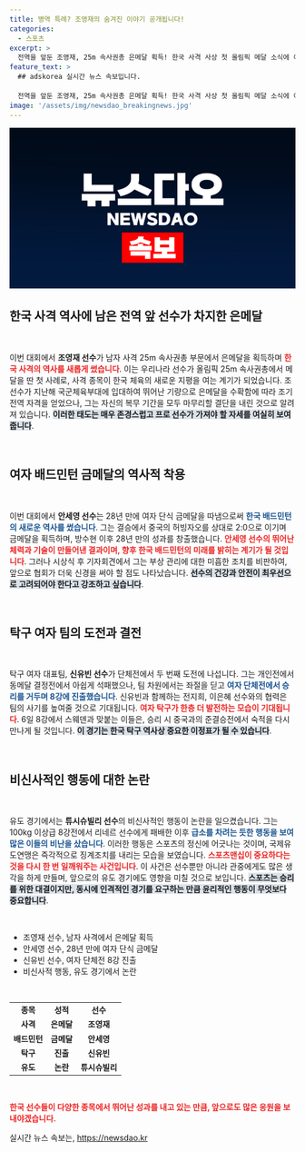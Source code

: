 ```yaml
---
title: 병역 특례? 조영재의 숨겨진 이야기 공개됩니다!
categories:
  - 스포츠
excerpt: >
  전역을 앞둔 조영재, 25m 속사권총 은메달 획득! 한국 사격 사상 첫 올림픽 메달 소식에 이어, 안세영은 28년 만에 배드민턴 금메달! 탁구 신유빈은 단체전 8강 도전 이어가며, 유도에서는 충격 반칙 사건이 발생했습니다. 클릭해서 자세히 확인해보세요!
feature_text: >
  ## adskorea 실시간 뉴스 속보입니다.

  전역을 앞둔 조영재, 25m 속사권총 은메달 획득! 한국 사격 사상 첫 올림픽 메달 소식에 이어, 안세영은 28년 만에 배드민턴 금메달! 탁구 신유빈은 단체전 8강 도전 이어가며, 유도에서는 충격 반칙 사건이 발생했습니다. 클릭해서 자세히 확인해보세요!
image: '/assets/img/newsdao_breakingnews.jpg'
---
```


<p><img src="/assets/img/newsdao_breakingnews.jpg" alt="adskorea 속보" /></p>

<h2 data-ke-size="size26">한국 사격 역사에 남은 전역 앞 선수가 차지한 은메달</h2>

<p data-ke-size="size16">&nbsp;</p>

<p>이번 대회에서 <b>조영재 선수</b>가 남자 사격 25m 속사권총 부문에서 은메달을 획득하며 <b><span style="color: #ee2323;">한국 사격의 역사를 새롭게 썼습니다</span></b>. 이는 우리나라 선수가 올림픽 25m 속사권총에서 메달을 딴 첫 사례로, 사격 종목이 한국 체육의 새로운 지평을 여는 계기가 되었습니다. 조 선수가 지난해 국군체육부대에 입대하여 뛰어난 기량으로 은메달을 수확함에 따라 조기 전역 자격을 얻었으나, 그는 자신의 복무 기간을 모두 마무리할 결단을 내린 것으로 알려져 있습니다. <b><span style="background-color: #21538527;">이러한 태도는 매우 존경스럽고 프로 선수가 가져야 할 자세를 여실히 보여줍니다</span></b>. </p>

<p data-ke-size="size16">&nbsp;</p>

<h2 data-ke-size="size26">여자 배드민턴 금메달의 역사적 착용</h2>

<p data-ke-size="size16">&nbsp;</p>

<p>이번 대회에서 <b>안세영 선수</b>는 28년 만에 여자 단식 금메달을 따냄으로써 <b><span style="color: #1a5490;">한국 배드민턴의 새로운 역사를 썼습니다</span></b>. 그는 결승에서 중국의 허빙자오를 상대로 2:0으로 이기며 금메달을 획득하며, 방수현 이후 28년 만의 성과를 창출했습니다. <b><span style="color: #ee2323;">안세영 선수의 뛰어난 체력과 기술이 만들어낸 결과이며, 향후 한국 배드민턴의 미래를 밝히는 계기가 될 것입니다</span></b>. 그러나 시상식 후 기자회견에서 그는 부상 관리에 대한 미흡한 조치를 비판하여, 앞으로 협회가 더욱 신경을 써야 할 점도 나타났습니다. <b><span style="background-color: #21538527;">선수의 건강과 안전이 최우선으로 고려되어야 한다고 강조하고 싶습니다</span></b>.</p>

<p data-ke-size="size16">&nbsp;</p>

<h2 data-ke-size="size26">탁구 여자 팀의 도전과 결전</h2>

<p data-ke-size="size16">&nbsp;</p>

<p>탁구 여자 대표팀, <b>신유빈 선수</b>가 단체전에서 두 번째 도전에 나섭니다. 그는 개인전에서 동메달 결정전에서 아쉽게 석패했으나, 팀 차원에서는 좌절을 딛고 <b><span style="color: #1a5490;">여자 단체전에서 승리를 거두며 8강에 진출했습니다</span></b>. 신유빈과 함께하는 전지희, 이은혜 선수와의 협력은 팀의 사기를 높여줄 것으로 기대됩니다. <b><span style="color: #ee2323;">여자 탁구가 한층 더 발전하는 모습이 기대됩니다</span></b>. 6일 8강에서 스웨덴과 맞붙는 이들은, 승리 시 중국과의 준결승전에서 숙적을 다시 만나게 될 것입니다. <b><span style="background-color: #21538527;">이 경기는 한국 탁구 역사상 중요한 이정표가 될 수 있습니다</span></b>.</p>

<p data-ke-size="size16">&nbsp;</p>

<h2 data-ke-size="size26">비신사적인 행동에 대한 논란</h2>

<p data-ke-size="size16">&nbsp;</p>

<p>유도 경기에서는 <b>튜시슈빌리 선수</b>의 비신사적인 행동이 논란을 일으켰습니다. 그는 100kg 이상급 8강전에서 리네르 선수에게 패배한 이후 <b><span style="color: #1a5490;">급소를 차려는 듯한 행동을 보여 많은 이들의 비난을 샀습니다</span></b>. 이러한 행동은 스포츠의 정신에 어긋나는 것이며, 국제유도연맹은 즉각적으로 징계조치를 내리는 모습을 보였습니다. <b><span style="color: #ee2323;">스포츠맨십이 중요하다는 것을 다시 한 번 일깨워주는 사건입니다</span></b>. 이 사건은 선수뿐만 아니라 관중에게도 많은 생각을 하게 만들며, 앞으로의 유도 경기에도 영향을 미칠 것으로 보입니다. <b><span style="background-color: #21538527;">스포츠는 승리를 위한 대결이지만, 동시에 인격적인 경기를 요구하는 만큼 윤리적인 행동이 무엇보다 중요합니다</span></b>.</p>

<p data-ke-size="size16">&nbsp;</p>

<ul>
    <li>조영재 선수, 남자 사격에서 은메달 획득</li>
    <li>안세영 선수, 28년 만에 여자 단식 금메달</li>
    <li>신유빈 선수, 여자 단체전 8강 진출</li>
    <li>비신사적 행동, 유도 경기에서 논란</li>
</ul>

<p data-ke-size="size16">&nbsp;</p>

<table>
    <tr>
        <td style="text-align: center; height: 17px;"><b>종목</b></td>
        <td style="text-align: center; height: 17px;"><b>성적</b></td>
        <td style="text-align: center; height: 17px;"><b>선수</b></td>
    </tr>
    <tr>
        <td style="text-align: center; height: 17px;"><b>사격</b></td>
        <td style="text-align: center; height: 17px;"><b>은메달</b></td>
        <td style="text-align: center; height: 17px;"><b>조영재</b></td>
    </tr>
    <tr>
        <td style="text-align: center; height: 17px;"><b>배드민턴</b></td>
        <td style="text-align: center; height: 17px;"><b>금메달</b></td>
        <td style="text-align: center; height: 17px;"><b>안세영</b></td>
    </tr>
    <tr>
        <td style="text-align: center; height: 17px;"><b>탁구</b></td>
        <td style="text-align: center; height: 17px;"><b>진출</b></td>
        <td style="text-align: center; height: 17px;"><b>신유빈</b></td>
    </tr>
    <tr>
        <td style="text-align: center; height: 17px;"><b>유도</b></td>
        <td style="text-align: center; height: 17px;"><b>논란</b></td>
        <td style="text-align: center; height: 17px;"><b>튜시슈빌리</b></td>
    </tr>
</table>

<p data-ke-size="size16">&nbsp;</p>

<p><b><span style="color: #ee2323;">한국 선수들이 다양한 종목에서 뛰어난 성과를 내고 있는 만큼, 앞으로도 많은 응원을 보내야겠습니다.</span></b></p>
실시간 뉴스 속보는, <a href="https://newsdao.kr" rel="dofollow">https://newsdao.kr</a>


